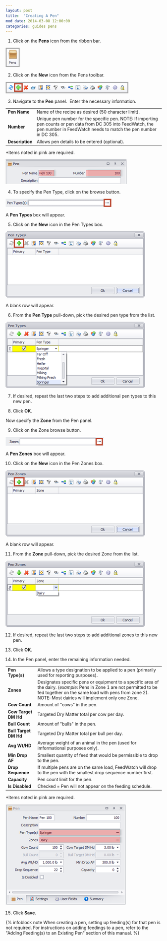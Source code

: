 ```yaml
---
layout: post
title:  "Creating A Pen"
mod_date: 2014-03-08 12:00:00
categories: guides pens
---
```


1. Click on the **Pens** icon from the ribbon bar.

  ![](/assets/images/image172.png)

2. Click on the **New** icon from the Pens toolbar.

  ![](/assets/images/image173.png)

3. Navigate to the **Pen** panel.  Enter the necessary information.

  |   |   |
  |---|---|
  | **Pen Name** | Name of the recipe as desired (50 character limit). |
  | **Number** | Unique pen number for the specific pen. NOTE: If importing pen counts or pen data from DC 305 into FeedWatch, the pen number in FeedWatch needs to match the pen number in DC 305. |
  | **Description** | Allows pen details to be entered (optional). |


  *Items noted in pink are required.

  ![](/assets/images/image174.png)

4. To specify the Pen Type, click on the browse button.

  ![](/assets/images/image175.png)

  A **Pen Types** box will appear.

5. Click on the **New** icon in the Pen Types box.

  ![](/assets/images/image176.png)

  A blank row will appear.

6. From the **Pen Type** pull-down, pick the desired pen type from
the list.

  ![](/assets/images/image177.png)


7. If desired, repeat the last two steps to add additional pen types to this new pen.

8. Click **OK**.

  Now specify the **Zone** from the Pen panel.

9. Click on the Zone browse button.

  ![](/assets/images/image178.png)

  A **Pen Zones** box will appear.

10. Click on the **New** icon in the Pen Zones box.

  ![](/assets/images/image179.png)

  A blank row will appear.

11. From the **Zone** pull-down, pick the desired Zone from the list.

  ![](/assets/images/image180.png)

12. If desired, repeat the last two steps to add additional zones to this new pen.

13. Click **OK**.

14. In the Pen panel, enter the remaining information needed.

  |   |   |
  |---|---|
  | **Pen Type(s)** | Allows a type designation to be applied to a pen (primarily used for reporting purposes). |
  | **Zones** | Designates specific pens or equipment to a specific area of the dairy. (*example*: Pens in Zone 1 are not permitted to be fed together on the same load with pens from zone 2). NOTE: Most dairies will implement only one Zone. |
  | **Cow Count** | Amount of "cows" in the pen. |
  | **Cow Target DM Hd** | Targeted Dry Matter total per cow per day. |
  | **Bull Count** | Amount of "bulls" in the pen. |
  | **Bull Target DM Hd** | Targeted Dry Matter total per bull per day. |
  | **Avg Wt/HD** | Average weight of an animal in the pen (used for imformational purposes only). |
  | **Min Drop AF** | Smallest quantity of feed that would be permissible to drop to the pen. |
  | **Drop Sequence** | If multiple pens are on the same load, FeedWatch will drop to the pen with the smallest drop sequence number first. |
  | **Capacity** | Pen count limit for the pen. |
  | **Is Disabled** |  Checked = Pen will not appear on the feeding schedule. |

  *Items noted in pink are required.

  ![](/assets/images/image181.png)

15. Click **Save**.

{% infoblock note When creating a pen, setting up feeding(s) for that pen is not required. For instructions on adding feedings to a pen, refer to the "Adding Feeding(s) to an Existing Pen" section of this manual. %}
